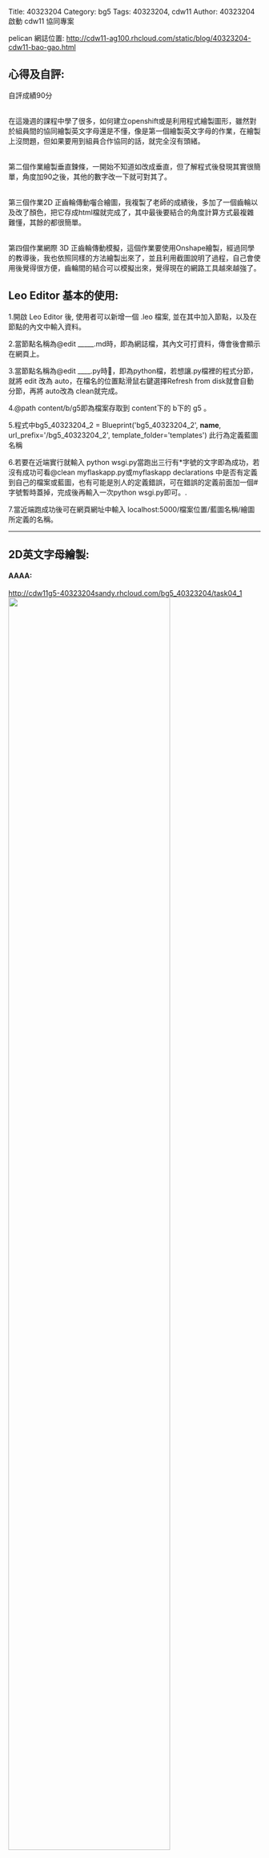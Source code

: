 Title: 40323204
Category: bg5
Tags: 40323204, cdw11
Author: 40323204
啟動 cdw11 協同專案


<!-- PELICAN_END_SUMMARY -->

pelican 網誌位置: <a href="http://cdw11-ag100.rhcloud.com/static/blog/40323204-cdw11-bao-gao.html">http://cdw11-ag100.rhcloud.com/static/blog/40323204-cdw11-bao-gao.html </a>

<h2>心得及自評:</h2>

自評成績90分

<br>  在這幾週的課程中學了很多，如何建立openshift或是利用程式繪製圖形，雖然對於組員間的協同繪製英文字母還是不懂，像是第一個繪製英文字母的作業，在繪製上沒問題，但如果要用到組員合作協同的話，就完全沒有頭緒。</br>
    
 <br>   第二個作業繪製垂直鍊條，一開始不知道如改成垂直，但了解程式後發現其實很簡單，角度加90之後，其他的數字改一下就可對其了。</br>
    
  <br>  第三個作業2D 正齒輪傳動囓合繪圖，我複製了老師的成績後，多加了一個齒輪以及改了顏色，把它存成html檔就完成了，其中最後要結合的角度計算方式最複雜難懂，其餘的都很簡單。</br>
    
 <br> 第四個作業網際 3D 正齒輪傳動模擬，這個作業要使用Onshape繪製，經過同學的教導後，我也依照同樣的方法繪製出來了，並且利用截圖說明了過程，自己會使用後覺得很方便，齒輪間的結合可以模擬出來，覺得現在的網路工具越來越強了。
</br>

<h2>Leo Editor 基本的使用:</h2>
1.開啟 Leo Editor 後, 使用者可以新增一個 .leo 檔案, 並在其中加入節點，以及在節點的內文中輸入資料。

2.當節點名稱為@edit _____.md時，即為網誌檔，其內文可打資料，傳會後會顯示在網頁上。

3.當節點名稱為@edit ____.py時，即為python檔，若想讓.py檔裡的程式分節，就將 edit 改為 auto，在檔名的位置點滑鼠右鍵選擇Refresh from disk就會自動分節，再將 auto改為 clean就完成。

4.@path content/b/g5即為檔案存取到 content下的 b下的 g5 。

5.程式中bg5_40323204_2 = Blueprint('bg5_40323204_2', __name__, url_prefix='/bg5_40323204_2', template_folder='templates') 此行為定義藍圖名稱

6.若要在近端實行就輸入 python wsgi.py當跑出三行有*字號的文字即為成功，若沒有成功可看@clean myflaskapp.py或myflaskapp declarations 中是否有定義到自己的檔案或藍圖，也有可能是別人的定義錯誤，可在錯誤的定義前面加一個#字號暫時蓋掉，完成後再輸入一次python wsgi.py即可。.

7.當近端跑成功後可在網頁網址中輸入 localhost:5000/檔案位置/藍圖名稱/繪圖所定義的名稱。

--------------------------

<h2>2D英文字母繪製:</h2>

<h4>AAAA: </h4>
<a href="http://cdw11g5-40323204sandy.rhcloud.com/bg5_40323204/task04_1">http://cdw11g5-40323204sandy.rhcloud.com/bg5_40323204/task04_1 </a>

<img src="http://imgur.com/abphced.png" width="80%" />

<h4>BACD: </h4>
<a href="http://cdw11g5-40323204sandy.rhcloud.com/bg5_40323204/task04_2">http://cdw11g5-40323204sandy.rhcloud.com/bg5_40323204/task04_2 </a>

<img src="http://imgur.com/LGYF8nu.png" width="80%" />

<h4>ABCD: </h4>
<a href="http://cdw11g5-40323204sandy.rhcloud.com/bg5_40323204/task04_3">http://cdw11g5-40323204sandy.rhcloud.com/bg5_40323204/task04_3 </a>

<img src="http://imgur.com/gKEyPYB.png"  height="50%" />

----------------------------

<h2>自行車傳動 2D 鏈條繪圖:</h2>

<h4>計算鍊條點的位置: </h4>

利用solvespace繪圖計算鍊條點的位置在帶入程式中

<img src="http://imgur.com/cH1mZSh.png" width="80%" />

欲將鍊條改為垂直，將first_degree都加上90，X與Y的部分做算並填上即可。

<h4>垂直鍊條: </h4><a href="http://cdw11g5-40323204sandy.rhcloud.com/bg5_40323204_1/eighteenthirty1">http://cdw11g5-40323204sandy.rhcloud.com/bg5_40323204_1/eighteenthirty1</a>

<img src="http://imgur.com/PXEe47O.png" height="40%" />

----------------------------

<h2>2D 正齒輪傳動囓合繪圖:</h2>

<img src="http://imgur.com/VlLmMBX.png" width="60%" />

<h4>齒輪嚙合程式: </h4>

<pre class="brush: python">
<script type="text/javascript" src="http://brython.info/src/brython_dist.js"></script>
<script type="text/javascript" src="http://2015fallhw.github.io/cptocadp/static/Cango-8v03.js"></script>
<script type="text/javascript" src="http://2015fallhw.github.io/cptocadp/static/Cango2D-7v01-min.js"></script>
<script type="text/javascript" src="http://2015fallhw.github.io/cptocadp/static/gearUtils-05.js"></script>
 
<script>
window.onload=function(){
brython(1);
}
</script>
 
<canvas id='gear1' width='800' height='750'></canvas>
 
<script type="text/python">
# 將 導入的 document 設為 doc 主要原因在於與舊程式碼相容
from browser import document as doc
# 由於 Python3 與 Javascript 程式碼已經不再混用, 因此來自 Javascript 的變數, 必須居中透過 window 物件轉換
from browser import window
# 針對 Javascript 既有的物件, 則必須透過 JSConstructor 轉換
from javascript import JSConstructor
import math
 
# 主要用來取得畫布大小
canvas = doc["gear1"]
# 此程式採用 Cango Javascript 程式庫繪圖, 因此無需 ctx
#ctx = canvas.getContext("2d")
# 針對類別的轉換, 將 Cango.js 中的 Cango 物件轉為 Python cango 物件
cango = JSConstructor(window.Cango)
# 針對變數的轉換, shapeDefs 在 Cango 中資料型別為變數, 可以透過 window 轉換
shapedefs = window.shapeDefs
# 目前 Cango 結合 Animation 在 Brython 尚無法運作, 此刻只能繪製靜態圖形
# in CangoAnimation.js
#interpolate1 = window.interpolate
# Cobi 與 createGearTooth 都是 Cango Javascript 程式庫中的物件
cobj = JSConstructor(window.Cobj)
creategeartooth = JSConstructor(window.createGearTooth)
 
# 經由 Cango 轉換成 Brython 的 cango, 指定將圖畫在 id="plotarea" 的 canvas 上
cgo = cango("gear1")
 
######################################
# 畫正齒輪輪廓
#####################################
def spur(cx, cy, m, n, pa, theta):
    # n 為齒數
    #n = 17
    # pa 為壓力角
    #pa = 25
    # m 為模數, 根據畫布的寬度, 計算適合的模數大小
    # Module = mm of pitch diameter per tooth
    #m = 0.8*canvas.width/n
    # pr 為節圓半徑
    pr = n*m/2 # gear Pitch radius
    # generate gear
    data = creategeartooth(m, n, pa)
    # Brython 程式中的 print 會將資料印在 Browser 的 console 區
    #print(data)
 
    gearTooth = cobj(data, "SHAPE", {
            "fillColor":"#660099",
            "border": True,
            "strokeColor": "#cc9933" })
    #gearTooth.rotate(180/n) # rotate gear 1/2 tooth to mesh, 請注意 rotate 角度為 degree
    # theta 為角度
    gearTooth.rotate(theta) 
    # 單齒的齒形資料經過旋轉後, 將資料複製到 gear 物件中
    gear = gearTooth.dup()
    # gear 為單一齒的輪廓資料
    #cgo.render(gearTooth)
 
    # 利用單齒輪廓旋轉, 產生整個正齒輪外形
    for i in range(1, n):
        # 將 gearTooth 中的資料複製到 newTooth
        newTooth = gearTooth.dup()
        # 配合迴圈, newTooth 的齒形資料進行旋轉, 然後利用 appendPath 方法, 將資料併入 gear
        newTooth.rotate(360*i/n)
        # appendPath 為 Cango 程式庫中的方法, 第二個變數為 True, 表示要刪除最前頭的 Move to SVG Path 標註符號
        gear.appendPath(newTooth, True) # trim move command = True
 
    # 建立軸孔
    # add axle hole, hr 為 hole radius
    hr = 0.6*pr # diameter of gear shaft
    shaft = cobj(shapedefs.circle(hr), "PATH")
    shaft.revWinding()
    gear.appendPath(shaft) # retain the 'moveTo' command for shaft sub path
    gear.translate(cx, cy)
    # render 繪出靜態正齒輪輪廓
    cgo.render(gear)
    # 接著繪製齒輪的基準線
    deg = math.pi/180
    Line = cobj(['M', cx, cy, 'L', cx+pr*math.cos(theta*deg), cy+pr*math.sin(theta*deg)], "PATH", {
          'strokeColor':'blue', 'lineWidth': 1})
    cgo.render(Line)
 
# 3個齒輪的齒數
n1 = 17
n2 = 29
n3 = 15
n4 = 39
 
# m 為模數, 根據畫布的寬度, 計算適合的模數大小
# Module = mm of pitch diameter per tooth
# 利用 80% 的畫布寬度進行繪圖
# 計算模數的對應尺寸
m = canvas.width*0.8/(n1+n2+n3+n4)
 
# 根據齒數與模組計算各齒輪的節圓半徑
pr1 = n1*m/2
pr2 = n2*m/2
pr3 = n3*m/2
pr4 = n4*m/2
 
# 畫布左右兩側都保留畫布寬度的 10%
# 依此計算對應的最左邊齒輪的軸心座標
cx = canvas.width*0.1+pr1
cy = canvas.height/2
 
# pa 為壓力角
pa = 25
 
# 畫最左邊齒輪, 定位線旋轉角為 0, 軸心座標 (cx, cy)
spur(cx, cy, m, n1, pa, 0)
# 第2個齒輪將原始的定位線逆時鐘轉 180 度後, 與第1個齒輪正好齒頂與齒頂對齊
# 只要第2個齒輪再逆時鐘或順時鐘轉動半齒的角度, 即可完成囓合
# 每一個齒分別包括從齒根到齒頂的範圍, 涵蓋角度為 360/n, 因此所謂的半齒角度為 180/n
spur(cx+pr1+pr2, cy, m, n2, pa, 180-180/n2)
# 第2齒與第3齒的囓合, 首先假定第2齒的定位線在 theta 角為 0 的原始位置
# 如此, 第3齒只要逆時鐘旋轉 180 度後, 再逆時鐘或順時鐘轉動半齒的角度, 即可與第2齒囓合
# 但是第2齒為了與第一齒囓合時, 已經從原始定位線轉了 180-180/n2 度
# 而當第2齒從與第3齒囓合的定位線, 逆時鐘旋轉 180-180/n2 角度後, 原先囓合的第3齒必須要再配合旋轉 (180-180/n2 )*n2/n3
spur(cx+pr1+pr2+pr2+pr3, cy, m, n3, pa, 180-180/n3+(180-180/n2)*n2/n3)
spur(cx+pr1+pr2+pr2+pr3+pr3+pr4, cy, m, n4, pa, 180-180/n4)
</script></pre>

----------------------------

<h2>網際 3D 正齒輪傳動模擬:</h2>

Onshape齒輪繪製網址:
<a href="https://cad.onshape.com/documents/62acae18224e677f2927970c/w/f54d41bf511577881863e911/e/2f5927f6835a9194a0e62cd2">https://cad.onshape.com/documents/62acae18224e677f2927970c/w/f54d41bf511577881863e911/e/2f5927f6835a9194a0e62cd2 </a>

<h4>過程介紹:</h4>

<h4>新增齒輪方法</h4>

1.點選螢光筆畫的地方

<img src="http://imgur.com/tMr0YSu.png" width="60%" />

2.點下去後會跑出一個視窗，在搜尋處輸入spur會跑出許多選項，按下第一個紅筆圈起來處的選項

<img src="http://imgur.com/D38ePHq.png" height="60%" />

3.按下後會跑出下圖的樣子，按下螢光筆畫起來處

<img src="http://imgur.com/pEq4UvD.png" width="60%" />

4.跑完後點選視窗右上角的SG

<img src="http://imgur.com/S07clEk.png" width="60%" />

5.點下後會出現下圖視窗，可在視窗中設定齒數、模數，紅筆圈起來處是指齒輪中間的孔，點選後可更改孔直徑

<img src="http://imgur.com/32w7TBC.png" height="60%" />

<h4>齒輪組合方法</h4>

1.依照齒輪組合後的位置關係，繪製出底板

<img src="http://imgur.com/YNKUEdP.png" height="60%" />

2.進入組合圖叫出底板，步驟如下圖

<img src="http://imgur.com/lDt0Ufl.png" width="60%" />

<img src="http://imgur.com/gcC5oyb.png" height="60%" />

3.按下確定後，要將底板與組合圖中心固定在一起，點選螢光筆繪製處

<img src="http://imgur.com/TzXhhto.png" height="80%" />

4.選擇中心處的面與底板的面，結合後按下確定即可

<img src="http://imgur.com/AlbBUI7.png" height="80%" />

<img src="http://imgur.com/aq6hHsQ.png" height="80%" />

5.一樣的方法叫出齒輪一

<img src="http://imgur.com/jPX1VyK.png" height="80%" />

6.點選上排旋轉結合按鈕，並加底板的軸與齒輪的孔結合

<img src="http://imgur.com/5NyZHQA.png" height="80%" />

<img src="http://imgur.com/MHJ1snj.png" height="80%" />

<img src="http://imgur.com/DrKlZNU.png" height="80%" />

7.相同的方法叫出齒輪二並與底板結合

8.欲將兩齒輪結合在一起，點選上排兩個齒輪的圖案

<img src="http://imgur.com/zfCCfIu.png" width="80%" />

9.跳出視窗後選取齒輪一與齒輪二的結合選項，如圖

<img src="http://imgur.com/1z7J9sG.png" width="80%" />

10.將螢光筆繪製處改為:齒數二/齒數一

<img src="http://imgur.com/sNuv65C.png" width="80%" />

11.結合後如下圖，界下來以此類推

<img src="http://imgur.com/GjxdQwb.png" width="80%" />



<h4>成果圖片:</h4>

齒輪一設置(齒數30，模數2)

<img src="http://imgur.com/TKGAmIy.png" height="60%" />

齒輪二設置(齒數20，模數2)

<img src="http://imgur.com/pAAQwIa.png" height="60%" />

齒輪三設置(齒數10，模數2)

<img src="http://imgur.com/vbCbkrJ.png" height="60%" />

齒輪四設置(齒數25，模數2)

<img src="http://imgur.com/wrQhOuk.png" height="60%" />

齒輪一與二的結合

<img src="http://imgur.com/fKJYAbu.png" width="80%" />

齒輪一與三的結合

<img src="http://imgur.com/kGmlhYT.png" width="80%" />

齒輪二與四的結合

<img src="http://imgur.com/3QbnT8B.png" width="80%" />


組合完成圖

<img src="http://imgur.com/u1Wj5QN.png" width="80%" />




